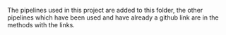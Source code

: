
The pipelines used in this project are added to this folder, the other pipelines which have been used and have already a github link are in the methods with the links. 
